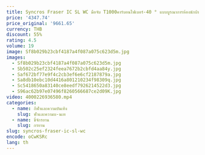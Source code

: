 ```yaml
---
title: Syncros Fraser IC SL WC มือจับ T1000คาร์บอนไฟเบอร์-40 ° แบบบูรณาการห้องนักบิน MTB พร้อมขาตั้งคอมพิวเตอร์
price: '4347.74'
price_original: '9661.65'
currency: THB
discount: 55%
rating: 4.5
volume: 19
image: Sf8b029b23cbf4187a4f087a075c623d5m.jpg
images:
  - Sf8b029b23cbf4187a4f087a075c623d5m.jpg
  - Sb502c25ef2324feea7672b2cbfd4aa84y.jpg
  - Saf672bf77e9f4c2cb3ef6e6cf2187879a.jpg
  - Sa8db10ebc10d4416a801210234f98309q.jpg
  - Sc5418650a83140ce8eedf7926214522d3.jpg
  - S96ac62b97e07496f8260566687ce2d09K.jpg
video: 4000226936580.mp4
categories:
  - name: กีฬาและความบันเทิง
    slug: ฬาและความบ-นเท
  - name: ขี่จักรยาน
    slug: กรยาน
slug: syncros-fraser-ic-sl-wc
encode: oCwKSRc
lang: th
---
```

  